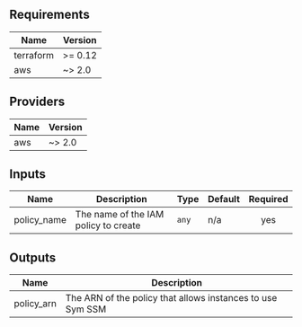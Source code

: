 ## Requirements

| Name | Version |
|------|---------|
| terraform | >= 0.12 |
| aws | ~> 2.0 |

## Providers

| Name | Version |
|------|---------|
| aws | ~> 2.0 |

## Inputs

| Name | Description | Type | Default | Required |
|------|-------------|------|---------|:--------:|
| policy\_name | The name of the IAM policy to create | `any` | n/a | yes |

## Outputs

| Name | Description |
|------|-------------|
| policy\_arn | The ARN of the policy that allows instances to use Sym SSM |

